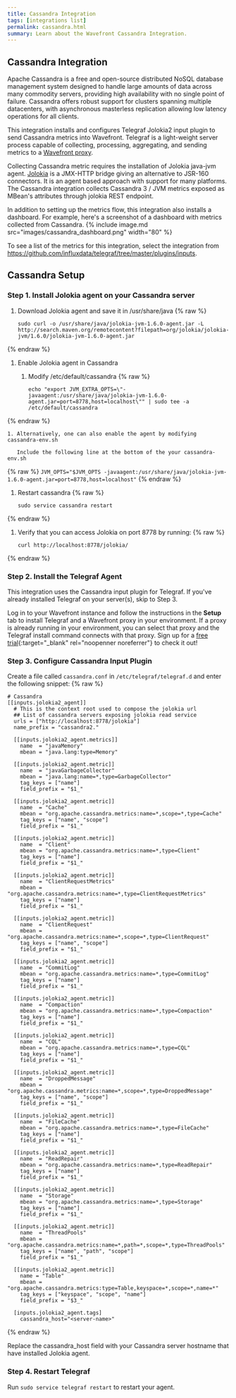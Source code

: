 ```yaml
---
title: Cassandra Integration
tags: [integrations list]
permalink: cassandra.html
summary: Learn about the Wavefront Cassandra Integration.
---
```

## Cassandra Integration

Apache Cassandra is a free and open-source distributed NoSQL database management system designed to handle large amounts of data across many commodity servers, providing high availability with no single point of failure. Cassandra offers robust support for clusters spanning multiple datacenters, with asynchronous masterless replication allowing low latency operations for all clients.

This integration installs and configures Telegraf Jolokia2 input plugin to send Cassandra metrics into Wavefront. Telegraf is a light-weight server process capable of collecting, processing, aggregating, and sending metrics to a [Wavefront proxy](https://docs.wavefront.com/proxies.html).

Collecting Cassandra metric requires the installation of Jolokia java-jvm agent. [Jolokia](https://jolokia.org/index.html) is a JMX-HTTP bridge giving an alternative to JSR-160 connectors. It is an agent based approach with support for many platforms. 
The Cassandra integration collects Cassandra 3 / JVM metrics exposed as MBean's attributes through jolokia REST endpoint.

In addition to setting up the metrics flow, this integration also installs a dashboard. For example, here's a screenshot of a dashboard with metrics collected from Cassandra.
{% include image.md src="images/cassandra_dashboard.png" width="80" %}


To see a list of the metrics for this integration, select the integration from <https://github.com/influxdata/telegraf/tree/master/plugins/inputs>.
## Cassandra Setup



### Step 1. Install Jolokia agent on your Cassandra server

1. Download Jolokia agent and save it in /usr/share/java
{% raw %}
   ```
   sudo curl -o /usr/share/java/jolokia-jvm-1.6.0-agent.jar -L http://search.maven.org/remotecontent?filepath=org/jolokia/jolokia-jvm/1.6.0/jolokia-jvm-1.6.0-agent.jar
   ```
{% endraw %}

1. Enable Jolokia agent in Cassandra

    1. Modify /etc/default/cassandra
{% raw %}
       ```
       echo "export JVM_EXTRA_OPTS=\"-javaagent:/usr/share/java/jolokia-jvm-1.6.0-agent.jar=port=8778,host=localhost\"" | sudo tee -a /etc/default/cassandra
       ```
{% endraw %}

    1. Alternatively, one can also enable the agent by modifying cassandra-env.sh

       Include the following line at the bottom of the your cassandra-env.sh
{% raw %}
       ```
       JVM_OPTS="$JVM_OPTS -javaagent:/usr/share/java/jolokia-jvm-1.6.0-agent.jar=port=8778,host=localhost"
       ```
{% endraw %}

1. Restart cassandra
{% raw %}
   ```
   sudo service cassandra restart
   ```
{% endraw %}

1. Verify that you can access Jolokia on port 8778 by running:
{% raw %}
   ```
   curl http://localhost:8778/jolokia/
   ```
{% endraw %}

### Step 2. Install the Telegraf Agent

This integration uses the Cassandra input plugin for Telegraf. If you've already installed Telegraf on your server(s), skip to Step 3.

Log in to your Wavefront instance and follow the instructions in the **Setup** tab to install Telegraf and a Wavefront proxy in your environment. If a proxy is already running in your environment, you can select that proxy and the Telegraf install command connects with that proxy. Sign up for a [free trial](http://wavefront.com/sign-up/?utm_source=docs.vmware.com&utm_medium=referral&utm_campaign=docs-front-page){:target="_blank" rel="noopenner noreferrer"} to check it out!

### Step 3. Configure Cassandra Input Plugin

Create a file called `cassandra.conf` in `/etc/telegraf/telegraf.d` and enter the following snippet:
{% raw %}
```
# Cassandra
[[inputs.jolokia2_agent]]
  # This is the context root used to compose the jolokia url
  ## List of cassandra servers exposing jolokia read service
  urls = ["http://localhost:8778/jolokia"]
  name_prefix = "cassandra2."

  [[inputs.jolokia2_agent.metrics]]
    name  = "javaMemory"
    mbean = "java.lang:type=Memory"

  [[inputs.jolokia2_agent.metric]]
    name  = "javaGarbageCollector"
    mbean = "java.lang:name=*,type=GarbageCollector"
    tag_keys = ["name"]
    field_prefix = "$1_"

  [[inputs.jolokia2_agent.metric]]
    name  = "Cache"
    mbean = "org.apache.cassandra.metrics:name=*,scope=*,type=Cache"
    tag_keys = ["name", "scope"]
    field_prefix = "$1_"

  [[inputs.jolokia2_agent.metric]]
    name  = "Client"
    mbean = "org.apache.cassandra.metrics:name=*,type=Client"
    tag_keys = ["name"]
    field_prefix = "$1_"

  [[inputs.jolokia2_agent.metric]]
    name  = "ClientRequestMetrics"
    mbean = "org.apache.cassandra.metrics:name=*,type=ClientRequestMetrics"
    tag_keys = ["name"]
    field_prefix = "$1_"

  [[inputs.jolokia2_agent.metric]]
    name  = "ClientRequest"
    mbean = "org.apache.cassandra.metrics:name=*,scope=*,type=ClientRequest"
    tag_keys = ["name", "scope"]
    field_prefix = "$1_"

  [[inputs.jolokia2_agent.metric]]
    name  = "CommitLog"
    mbean = "org.apache.cassandra.metrics:name=*,type=CommitLog"
    tag_keys = ["name"]
    field_prefix = "$1_"

  [[inputs.jolokia2_agent.metric]]
    name  = "Compaction"
    mbean = "org.apache.cassandra.metrics:name=*,type=Compaction"
    tag_keys = ["name"]
    field_prefix = "$1_"

  [[inputs.jolokia2_agent.metric]]
    name  = "CQL"
    mbean = "org.apache.cassandra.metrics:name=*,type=CQL"
    tag_keys = ["name"]
    field_prefix = "$1_"

  [[inputs.jolokia2_agent.metric]]
    name  = "DroppedMessage"
    mbean = "org.apache.cassandra.metrics:name=*,scope=*,type=DroppedMessage"
    tag_keys = ["name", "scope"]
    field_prefix = "$1_"

  [[inputs.jolokia2_agent.metric]]
    name  = "FileCache"
    mbean = "org.apache.cassandra.metrics:name=*,type=FileCache"
    tag_keys = ["name"]
    field_prefix = "$1_"

  [[inputs.jolokia2_agent.metric]]
    name  = "ReadRepair"
    mbean = "org.apache.cassandra.metrics:name=*,type=ReadRepair"
    tag_keys = ["name"]
    field_prefix = "$1_"

  [[inputs.jolokia2_agent.metric]]
    name  = "Storage"
    mbean = "org.apache.cassandra.metrics:name=*,type=Storage"
    tag_keys = ["name"]
    field_prefix = "$1_"

  [[inputs.jolokia2_agent.metric]]
    name  = "ThreadPools"
    mbean = "org.apache.cassandra.metrics:name=*,path=*,scope=*,type=ThreadPools"
    tag_keys = ["name", "path", "scope"]
    field_prefix = "$1_"

  [[inputs.jolokia2_agent.metric]]
    name = "Table"
    mbean = "org.apache.cassandra.metrics:type=Table,keyspace=*,scope=*,name=*"
    tag_keys = ["keyspace", "scope", "name"]
    field_prefix = "$3_"

  [inputs.jolokia2_agent.tags]
    cassandra_host="<server-name>"
```
{% endraw %}

Replace the cassandra_host field with your Cassandra server hostname that have installed Jolokia agent.


### Step 4. Restart Telegraf

Run `sudo service telegraf restart` to restart your agent.

